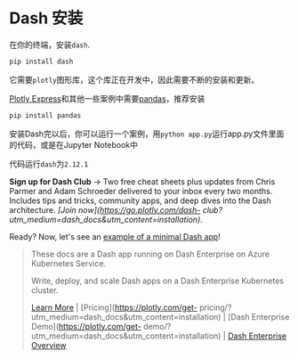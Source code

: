 #  Dash 安装

在你的终端，安装`dash`.

```bash    
pip install dash
```
它需要`plotly`图形库，这个库正在开发中，因此需要不断的安装和更新。


[Plotly Express](https://plotly.com/python/plotly-express/)和其他一些案例中需要[pandas](https://pandas.pydata.org/)，推荐安装
```bash
pip install pandas
```

安装Dash完以后，你可以运行一个案例，用`python app.py`运行app.py文件里面的代码，或是在Jupyter Notebook中

代码运行`dash`为`2.12.1`


 **Sign up for Dash Club** → Two free cheat sheets plus updates from Chris
Parmer and Adam Schroeder delivered to your inbox every two months. Includes
tips and tricks, community apps, and deep dives into the Dash architecture.
_[Join now](https://go.plotly.com/dash-
club?utm_medium=dash_docs&utm_content=installation)_.

Ready? Now, let's see an [example of a minimal Dash app](/minimal-app)!

> These docs are a Dash app running on Dash Enterprise on Azure Kubernetes
> Service.
>
> Write, deploy, and scale Dash apps on a Dash Enterprise Kubernetes cluster.
>
> [Learn
> More](https://plotly.com/dash/?utm_medium=dash_docs&utm_content=installation)
> | [Pricing](https://plotly.com/get-
> pricing/?utm_medium=dash_docs&utm_content=installation) | [Dash Enterprise
> Demo](https://plotly.com/get-
> demo/?utm_medium=dash_docs&utm_content=installation) | [Dash Enterprise
> Overview](https://plotly.com/dash/?utm_medium=dash_docs&utm_content=installation)

